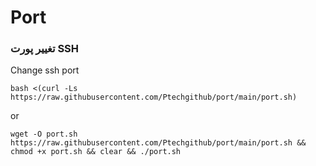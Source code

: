 # Port
### تغییر پورت SSH
Change ssh port





```
bash <(curl -Ls https://raw.githubusercontent.com/Ptechgithub/port/main/port.sh)
```

or

```
wget -O port.sh https://raw.githubusercontent.com/Ptechgithub/port/main/port.sh && chmod +x port.sh && clear && ./port.sh
```

